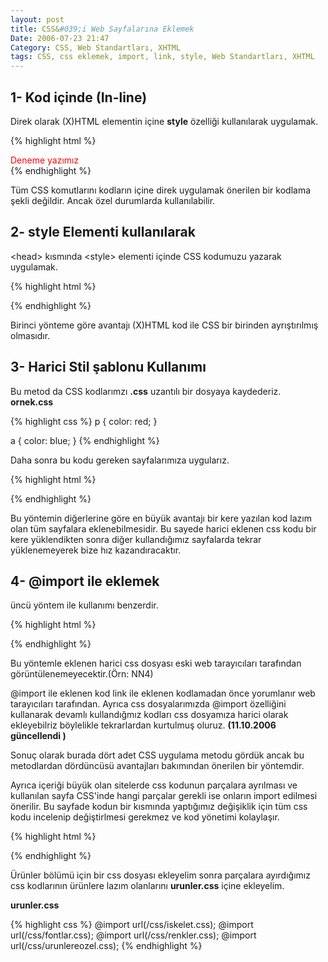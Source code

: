 ```yaml
---
layout: post
title: CSS&#039;i Web Sayfalarına Eklemek
Date: 2006-07-23 21:47
Category: CSS, Web Standartları, XHTML
tags: CSS, css eklemek, import, link, style, Web Standartları, XHTML
---
```


## 1- Kod içinde (In-line)

Direk olarak (X)HTML elementin içine **style** özelliği kullanılarak
uygulamak.

{% highlight html %}
<div style="color:red">Deneme yazımız</div>
{% endhighlight %}

Tüm CSS komutlarını kodların içine direk uygulamak önerilen bir kodlama
şekli değildir. Ancak özel durumlarda kullanılabilir.

## 2- style Elementi kullanılarak

<head\> kısmında <style\> elementi içinde CSS kodumuzu yazarak
uygulamak.

{% highlight html %}
<!DOCTYPE html PUBLIC "-//W3C//DTD XHTML 1.0 Transitional//EN" "http://www.w3.org/TR/xhtml1/DTD/xhtml1-transitional.dtd">
<html xmlns="http://www.w3.org/1999/xhtml">
<head>
<meta http-equiv="Content-Type" content="text/html; charset=iso-8859-9" />
<title>CSS'i Uygulamak </title>
<style type="text/css">
div{
	color:red;
}
</style>
</head>
{% endhighlight %}

Birinci yönteme göre avantajı (X)HTML kod ile CSS bir birinden
ayrıştırılmış olmasıdır.

## 3- Harici Stil şablonu Kullanımı

Bu metod da CSS kodlarımzı **.css** uzantılı bir dosyaya kaydederiz.
**ornek.css**

{% highlight css %}
p {
	color: red;
}

a {
	color: blue;
}
{% endhighlight %}


Daha sonra bu kodu gereken sayfalarımıza uygularız.

{% highlight html %}
<!DOCTYPE html PUBLIC "-//W3C//DTD XHTML 1.0 Transitional//EN" "http://www.w3.org/TR/xhtml1/DTD/xhtml1-transitional.dtd">
<html xmlns="http://www.w3.org/1999/xhtml">
<head>
<meta http-equiv="Content-Type" content="text/html; charset=iso-8859-9" />
<title>CSS'i Uygulamak</title>
<link rel="stylesheet" type="text/css" href="ornek.css" />
</head>
{% endhighlight %}

Bu yöntemin diğerlerine göre en büyük avantajı bir kere yazılan kod
lazım olan tüm sayfalara eklenebilmesidir. Bu sayede harici eklenen css
kodu bir kere yüklendikten sonra diğer kullandığımız sayfalarda tekrar
yüklenemeyerek bize hız kazandıracaktır.

## 4- @import ile eklemek

üncü yöntem ile kullanımı benzerdir.

{% highlight html %}
<!DOCTYPE html PUBLIC "-//W3C//DTD XHTML 1.0 Transitional//EN" "http://www.w3.org/TR/xhtml1/DTD/xhtml1-transitional.dtd">
<html xmlns="http://www.w3.org/1999/xhtml">
<head>
<meta http-equiv="Content-Type" content="text/html; charset=iso-8859-9" />
<title>CSS'i Uygulamak</title>
<style type="text/css">
@import "ornek.css";
</style>
</head>
{% endhighlight %}

Bu yöntemle eklenen harici css dosyası eski web tarayıcıları tarafından
görüntülenemeyecektir.(Örn: NN4)

@import ile eklenen kod link ile eklenen kodlamadan önce yorumlanır web
tarayıcıları tarafından. Ayrıca css dosyalarımızda @import özelliğini
kullanarak devamlı kullandığmız kodları css dosyamıza harici olarak
ekleyebilriz böylelikle tekrarlardan kurtulmuş oluruz. **(11.10.2006
güncellendi )**

Sonuç olarak burada dört adet CSS uygulama metodu gördük ancak bu
metodlardan dördüncüsü avantajları bakımından önerilen bir yöntemdir.

Ayrıca içeriği büyük olan sitelerde css kodunun parçalara ayrılması ve
kullanılan sayfa CSS'inde hangi parçalar gerekli ise onların import
edilmesi önerilir. Bu sayfade kodun bir kısmında yaptığımız değişiklik
için tüm css kodu incelenip değiştirlmesi gerekmez ve kod yönetimi
kolaylaşır.

{% highlight html %}
<!DOCTYPE html PUBLIC "-//W3C//DTD XHTML 1.0 Transitional//EN" "http://www.w3.org/TR/xhtml1/DTD/xhtml1-transitional.dtd">
<html xmlns="http://www.w3.org/1999/xhtml">
<head>
<meta http-equiv="Content-Type" content="text/html; charset=iso-8859-9" />
<title>CSS'i Uygulamak</title>
<style type="text/css">
@import "ornek.css";
</style>
</head>
{% endhighlight %}

Ürünler bölümü için bir css dosyası ekleyelim sonra parçalara
ayırdığımız css kodlarının ürünlere lazım olanlarını **urunler.css**
içine ekleyelim.

**urunler.css**

{% highlight css %}
@import url(/css/iskelet.css);
@import url(/css/fontlar.css);
@import url(/css/renkler.css);
@import url(/css/urunlereozel.css);
{% endhighlight %}


